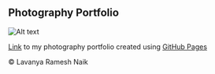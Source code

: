 ## Photography Portfolio

![Alt text](Images/04873442-6880-4380-BBF5-DFE1290CFBAC_1_201_a.jpeg)

[Link](https://lav30.github.io/photography/) to my photography portfolio created using [GitHub Pages](https://pages.github.com)

© Lavanya Ramesh Naik
